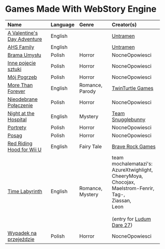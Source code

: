 
# Games Made With WebStory Engine

| Name                           | Language    | Genre | Creator(s)                                        |
|:-------------------------------|:------------|:------|:--------------------------------------------------|
| [A Valentine's Day Adventure](http://untramen.vnovel.com/kiyoteru_valentines.html) | English | | [Untramen](http://untramen.vnovel.com/) |
| [AHS Family](http://untramen.vnovel.com/ws_ahsfamily.html) | English | | [Untramen](http://untramen.vnovel.com/) |
| [Brama Umysłu](https://nocneopowiesci.itch.io/brama-umyslu) | Polish | Horror |NocneOpowiesci |
| [Inne pojęcie sztuki](https://nocneopowiesci.itch.io/inne-pojecie-sztuki) | Polish | Horror |NocneOpowiesci |
| [Mój Pogrzeb](https://nocneopowiesci.itch.io/moj-pogrzeb) | Polish | Horror |NocneOpowiesci |
| [More Than Forever](http://untramen.vnovel.com/more_than_forever/) | English | Romance, Parody | [TwinTurtle Games](http://twinturtlegames.com/) |
| [Nieodebrane Połączenie](https://nocneopowiesci.itch.io/nieodebrane-polaczenie) | Polish | Horror |NocneOpowiesci |
| [Night at the Hospital](http://nightatthehospital.vnovel.com/web/nath.html) | English | Mystery | [Team Snugglebunny](http://nightatthehospital.vnovel.com/) |
| [Portrety](https://nocneopowiesci.itch.io/portrety) | Polish | Horror |NocneOpowiesci |
| [Posąg](https://nocneopowiesci.itch.io/posag) | Polish | Horror |NocneOpowiesci |
| [Red Riding Hood for Wii U](http://www.nintendo.com/games/detail/BwOxONp1pQhpn1slwGWMOBmPGuEhp9Qx) | English | Fairy Tale | [Brave Rock Games](https://www.youtube.com/watch?v=KvmziPULz2w) |
| [Time Labyrinth](http://timelabyrinth.vnovel.com/web/time-labyrinth.html) | English | Romance, Mystery | team mochalematazi's:<br />AzureXtwighlight,<br />CheeryMoya,<br />Chocojax,<br />Maelstrom-Fenrir,<br />Tag-,<br />Ziassan,<br />Leon<br /><br />(entry for [Ludum Dare 27](http://www.ludumdare.com/compo/ludum-dare-27/?action=preview&uid=26040)) |
| [Wypadek na przejeździe](https://nocneopowiesci.itch.io/wypadek-na-przejedzie) | Polish | Horror |NocneOpowiesci |
